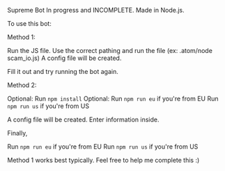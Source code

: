 Supreme Bot
In progress and INCOMPLETE. Made in Node.js.

To use this bot:

Method 1:

Run the JS file.
Use the correct pathing and run the file (ex: .atom/node scam_io.js)
A config file will be created.

Fill it out and try running the bot again.

Method 2:

Optional: Run `npm install`
Optional: Run `npm run eu` if you're from EU
Run `npm run us` if you're from US

A config file will be created. Enter information inside.

Finally,

Run `npm run eu` if you're from EU
Run `npm run us` if you're from US

Method 1 works best typically. Feel free to help me complete this :)
